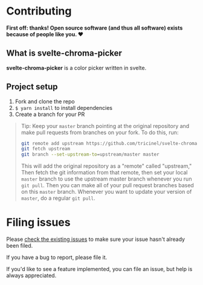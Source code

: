 # Contributing

**First off: thanks! Open source software (and thus all software) exists because of people like you. ❤️**

## What is svelte-chroma-picker

**svelte-chroma-picker** is a color picker written in svelte.

## Project setup

1. Fork and clone the repo
2. `$ yarn install` to install dependencies
3. Create a branch for your PR

> Tip: Keep your `master` branch pointing at the original repository and make
> pull requests from branches on your fork. To do this, run:
>
> ```sh
> git remote add upstream https://github.com/tricinel/svelte-chroma-picker.git
> git fetch upstream
> git branch --set-upstream-to=upstream/master master
> ```
>
> This will add the original repository as a "remote" called "upstream," Then
> fetch the git information from that remote, then set your local `master`
> branch to use the upstream master branch whenever you run `git pull`. Then you
> can make all of your pull request branches based on this `master` branch.
> Whenever you want to update your version of `master`, do a regular `git pull`.

# Filing issues

Please [check the existing issues][issues] to make sure your issue hasn't
already been filed.

If you have a bug to report, please file it.

If you'd like to see a feature implemented, you can file an issue, but help is
always appreciated.

[issues]: https://github.com/tricinel/svelte-chroma-picker/issues
